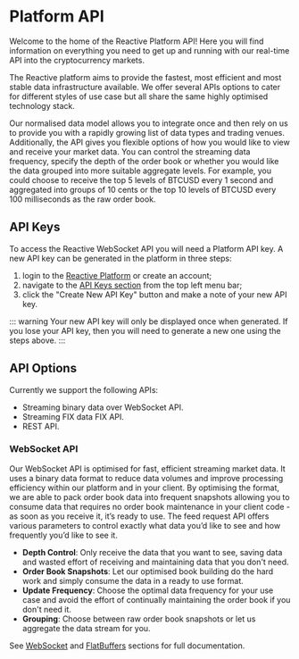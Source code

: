 # Platform API

Welcome to the home of the Reactive Platform API! Here you will find information on everything you
need to get up and running with our real-time API into the cryptocurrency markets.

The Reactive platform aims to provide the fastest, most efficient and most stable data
infrastructure available. We offer several APIs options to cater for different styles of use case
but all share the same highly optimised technology stack.

Our normalised data model allows you to integrate once and then rely on us to provide you with a
rapidly growing list of data types and trading venues. Additionally, the API gives you flexible
options of how you would like to view and receive your market data. You can control the streaming
data frequency, specify the depth of the order book or whether you would like the data grouped into
more suitable aggregate levels. For example, you could choose to receive the top 5 levels of BTCUSD
every 1 second and aggregated into groups of 10 cents or the top 10 levels of BTCUSD every 100
milliseconds as the raw order book.

## API Keys

To access the Reactive WebSocket API you will need a Platform API key. A new API key can be
generated in the platform in three steps:

1. login to the [Reactive Platform](https://platform.reactivemarkets.com) or create an account;
2. navigate to the [API Keys section](https://platform.reactivemarkets.com/keys) from the top left
   menu bar;
3. click the "Create New API Key" button and make a note of your new API key.

::: warning
Your new API key will only be displayed once when generated. If you lose your API key, then you will
need to generate a new one using the steps above.
:::

## API Options

Currently we support the following APIs:

- Streaming binary data over WebSocket API.
- Streaming FIX data FIX API.
- REST API.

### WebSocket API

Our WebSocket API is optimised for fast, efficient streaming market data. It uses a binary data
format to reduce data volumes and improve processing efficiency within our platform and in your
client. By optimising the format, we are able to pack order book data into frequent snapshots
allowing you to consume data that requires no order book maintenance in your client code - as soon
as you receive it, it’s ready to use. The feed request API offers various parameters to control
exactly what data you’d like to see and how frequently you’d like to see it.

- **Depth Control**: Only receive the data that you want to see, saving data and wasted effort of
  receiving and maintaining data that you don't need.
- **Order Book Snapshots**: Let our optimised book building do the hard work and simply consume the
  data in a ready to use format.
- **Update Frequency**: Choose the optimal data frequency for your use case and avoid the effort of
  continually maintaining the order book if you don't need it.
- **Grouping**: Choose between raw order book snapshots or let us aggregate the data stream for you.

See [WebSocket](/api/websocket/) and [FlatBuffers](/api/flatbuffers/install/) sections for full
documentation.

